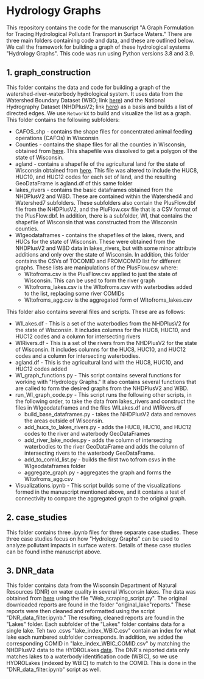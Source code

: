 # Hydrology Graphs 

This repository contains the code for the manuscript "A Graph Formulation for Tracing Hydrological Pollutant Transport in Surface Waters." There are three main folders containing code and data, and these are outlined below. We call the framework for building a graph of these hydrological systems "Hydrology Graphs". This code was run using Python versions 3.8 and 3.9.

## 1. graph_construction
This folder contains the data and code for building a graph of the watershed-river-waterbody hydrological system. It uses data from the Watershed Boundary Dataset (WBD; link [here](https://apps.nationalmap.gov/downloader/#/)) and the National Hydrography Dataset (NHDPlusV2; link [here](https://www.epa.gov/waterdata/get-nhdplus-national-hydrography-dataset-plus-data)) as a basis and builds a list of directed edges. We use `NetworkX` to build and visualize the list as a graph. This folder contains the following subfolders:

* CAFOS_shp - contains the shape files for concentrated animal feeding operations (CAFOs) in Wisconsin
* Counties - contains the shape files for all the counties in Wisconsin, obtained from [here](https://data-wi-dnr.opendata.arcgis.com/datasets/wi-dnr::county-boundaries-24k/about). This shapefile was dissolved to get a polygon of the state of Wisconsin. 
* agland - contains a shapefile of the agricultural land for the state of Wisconsin obtained from [here](https://doi.org/10.15482/USDA.ADC/1520625). This file was altered to include the HUC8, HUC10, and HUC12 codes for each set of land, and the resulting GeoDataFrame is agland.df of this same folder
* lakes_rivers - contains the basic dataframes obtained from the NHDPlusV2 and WBD. These are contained within the Watershed4 and Watershed7 subfolders. These subfolders also contain the PlusFlow.dbf file from the NHDPlusV2, and the PluFlow.csv file that is a CSV format of the PlusFlow.dbf. In addition, there is a subfolder, WI, that contains the shapefile of Wisconsin that was constructed from the Wisconsin counties. 
* WIgeodataframes - contains the shapefiles of the lakes, rivers, and HUCs for the state of Wisconsin. These were obtained from the NHDPlusV2 and WBD data in lakes_rivers, but with some minor attribute additions and only over the state of Wisconsin. In addition, this folder contains the CSVs of TOCOMID and FROMCOMID list for different graphs. These lists are manipulations of the PlusFlow.csv where:
    * WItofroms.csv is the PlusFlow.csv applied to just the state of Wisconsin. This can be used to form the river graph
    * WItofroms_lakes.csv is the WItofroms.csv with waterbodies added to the list, replacing some river COMIDs
    * WItofroms_agg.csv is the aggregated form of WItofroms_lakes.csv

This folder also contains several files and scripts. These are as follows:

* WILakes.df - This is a set of the waterbodies from the NHDPlusV2 for the state of Wisconsin. It includes columns for the HUC8, HUC10, and HUC12 codes and a column for intersecting rivers
* WIRivers.df - This is a set of the rivers from the NHDPlusV2 for the state of Wisconsin. It includes columns for the HUC8, HUC10, and HUC12 codes and a column for intersecting waterbodies. 
* agland.df - This is the agricultural land with the HUC8, HUC10, and HUC12 codes added
* WI_graph_functions.py - This script contains several functions for working with "Hydrology Graphs." It also contains several functions that are called to form the desired graphs from the NHDPlusV2 and WBD.
* run_WI_graph_code.py - This script runs the following other scripts, in the following order, to take the data from lakes_rivers and construct the files in WIgeodataframes and the files WILakes.df and WIRivers.df
    * build_base_dataframes.py - takes the NHDPlusV2 data and removes the areas outside of Wisconsin.
    * add_hucs_to_lakes_rivers.py - adds the HUC8, HUC10, and HUC12 codes to the river and waterbody GeoDataFrames
    * add_river_lake_nodes.py - adds the column of intersecting waterbodies to the river GeoDataFrame and adds the column of intersecting rivers to the waterbody GeoDataFrame. 
    * add_to_comid_list.py - builds the first two tofrom csvs in the WIgeodataframes folder
    * aggregate_graph.py - aggregates the graph and forms the WItofroms_agg.csv
* Visualizations.ipynb - This script builds some of the visualizations formed in the manuscript mentioned above, and it contains a test of connectivity to compare the aggregated graph to the original graph. 

## 2. case_studies

This folder contains three .ipynb files for three separate case studies. These three case studies focus on how "Hydrology Graphs" can be used to analyze pollutant impacts in surface waters. Details of these case studies can be found inthe manuscript above.

## 3. DNR_data

This folder contains data from the Wisconsin Department of Natural Resources (DNR) on water quality in several Wisconsin lakes. The data was obtained from [here](https://dnr.wi.gov/lakes/waterquality/) using the file "Web_scraping_script.py". The original downloaded reports are found in the folder "original_lake"reports." These reports were then cleaned and reformatted using the script "DNR_data_filter.ipynb." The resulting, cleaned reports are found in the "Lakes" folder. Each subfolder of the "Lakes" folder contains data for a single lake. Teh two .csvs "lake_index_WBIC.csv" contain an index for what lake each numbered subfolder corresponds. In addition, we added the corresponding COMID in "lake_index_WBIC_COMID.csv" by matching the NHDPlusV2 data to the HYDROLakes [data](https://doi.org/10.1038/ncomms13603). The DNR's reported data only matches lakes to a waterbody identification code (WBIC), so we use HYDROLakes (indexed by WBIC) to match to the COMID. This is done in the "DNR_data_filter.ipynb" script as well. 